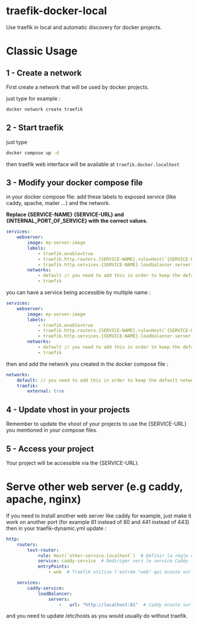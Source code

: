 # traefik-docker-local
Use traefik in local and automatic discovery for docker projects.

# Classic Usage
## 1 - Create a network
First create a network that will be used by docker projects.

just type for example : 
``` sh
docker network create traefik
```

## 2 - Start traefik
just type 
``` sh
docker compose up -d
```

then traefik web interface will be available at ``traefik.docker.localhost``

## 3 - Modify your docker compose file
in your docker compose file:
add these labels to exposed service (like caddy, apache, mailer ...)
and the network.

**Replace {SERVICE-NAME} {SERVICE-URL} and {INTERNAL_PORT_OF_SERVICE} with the correct values.**

``` yaml
services:
    webserver:
        image: my-server-image  
        labels:
            - traefik.enable=true
            - traefik.http.routers.{SERVICE-NAME}.rule=Host(`{SERVICE-URL}.docker.localhost`)
            - traefik.http.services.{SERVICE-NAME}.loadbalancer.server.port={INTERNAL_PORT_OF_SERVICE}
        networks:
            - default // you need to add this in order to keep the default network for your stack
            - traefik
```
you can have a service being accessible by multiple name :
``` yaml
services:
    webserver:
        image: my-server-image  
        labels:
            - traefik.enable=true
            - traefik.http.routers.{SERVICE-NAME}.rule=Host(`{SERVICE-URL}.docker.localhost`, `{SERVICE-URL-2}.docker.localhost`)
            - traefik.http.services.{SERVICE-NAME}.loadbalancer.server.port={INTERNAL_PORT_OF_SERVICE}
        networks:
            - default // you need to add this in order to keep the default network for your stack
            - traefik
```

then and add the network you created in the docker compose file :
``` yaml
networks:
    default: // you need to add this in order to keep the default network for your stack
    traefik:
        external: true
```

## 4 - Update vhost in your projects
Remember to update the vhost of your projects to use the {SERVICE-URL} you mentioned in your compose files.

## 5 - Access your project
Your project will be accessible via the {SERVICE-URL}.


# Serve other web server (e.g caddy, apache, nginx)
If you need to install another web server like caddy for example, just make it work on another port (for example 81 instead of 80 and 441 instead of 443)
then in your traefik-dynamic.yml update :
``` yaml
http:
    routers:
        test-router:
            rule: Host(`other-service.localhost`)  # Définir la règle de routage pour l'adresse other-service.localhost
            service: caddy-service  # Rediriger vers le service Caddy
            entryPoints:
                - web  # Traefik utilise l'entrée "web" qui écoute sur le port 80 (configuré dans traefik.yml)

    services:
        caddy-service:
            loadBalancer:
                servers:
                    -   url: "http://localhost:81"  # Caddy écoute sur localhost:81
```
and you need to update /etc/hosts as you would usually do without traefik.
